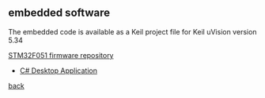 ## embedded software

The embedded code is available as a Keil project file for  Keil uVision version 5.34

[STM32F051 firmware repository](https://github.com/adrian-mckernan/Software/tree/main/LTC6946_v1_0)

- [C# Desktop Application](desktop_software.html)

[back](../)
